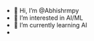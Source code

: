 - 👋 Hi, I’m @Abhishrmpy
- 👀 I’m interested in AI/ML
- 🌱 I’m currently learning AI
- 

<!---
Abhishrmpy/Abhishrmpy is a ✨ special ✨ repository because its `README.md` (this file) appears on your GitHub profile.
You can click the Preview link to take a look at your changes.
--->
